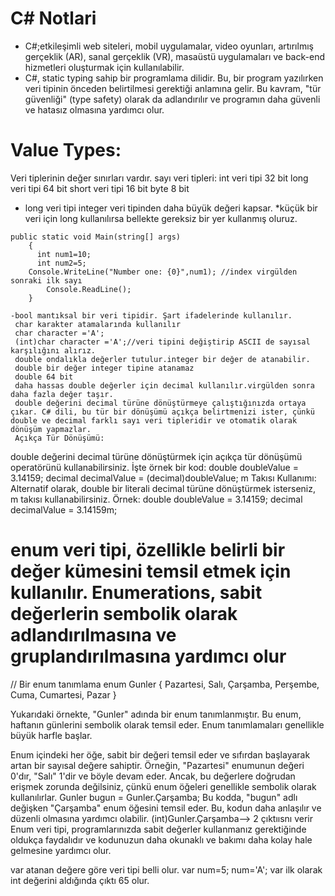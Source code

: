 <h1> C# Notlari </h1>

- C#;etkileşimli web siteleri, mobil uygulamalar, video oyunları, artırılmış gerçeklik (AR), sanal gerçeklik (VR), masaüstü uygulamaları ve back-end hizmetleri oluşturmak için kullanılabilir.
- C#, static typing sahip bir programlama dilidir. Bu, bir program yazılırken veri tipinin önceden belirtilmesi gerektiği anlamına gelir. Bu kavram, "tür güvenliği" (type safety) olarak da adlandırılır ve programın daha güvenli ve hatasız olmasına yardımcı olur.

# Value Types: 
Veri tiplerinin değer sınırları vardır.
sayı veri tipleri:
int veri tipi 32 bit
long veri tipi 64 bit
short veri tipi 16 bit
byte 8 bit

- long veri tipi integer veri tipinden daha büyük değeri kapsar. *küçük bir veri için long kullanılırsa bellekte gereksiz bir yer kullanmış oluruz.
```
public static void Main(string[] args)
    {
      int num1=10;
      int num2=5;
    Console.WriteLine("Number one: {0}",num1); //index virgülden sonraki ilk sayı
        Console.ReadLine();
    }
  ```
    -bool mantıksal bir veri tipidir. Şart ifadelerinde kullanılır.
     char karakter atamalarında kullanılır
     char character ='A'; 
     (int)char character ='A';//veri tipini değiştirip ASCII de sayısal karşılığını alırız.
     double ondalıkla değerler tutulur.integer bir değer de atanabilir.
     double bir değer integer tipine atanamaz
     double 64 bit
     daha hassas double değerler için decimal kullanılır.virgülden sonra daha fazla değer taşır.
     double değerini decimal türüne dönüştürmeye çalıştığınızda ortaya çıkar. C# dili, bu tür bir dönüşümü açıkça belirtmenizi ister, çünkü double ve decimal farklı sayı veri tipleridir ve otomatik olarak dönüşüm yapmazlar. 
     Açıkça Tür Dönüşümü:
double değerini decimal türüne dönüştürmek için açıkça tür dönüşümü operatörünü kullanabilirsiniz. İşte örnek bir kod:
double doubleValue = 3.14159;
decimal decimalValue = (decimal)doubleValue;
m Takısı Kullanımı:
Alternatif olarak, double bir literali decimal türüne dönüştürmek isterseniz, m takısı kullanabilirsiniz. Örnek:
double doubleValue = 3.14159;
decimal decimalValue = 3.14159m;
# enum  veri tipi, özellikle belirli bir değer kümesini temsil etmek için kullanılır. Enumerations, sabit değerlerin sembolik olarak adlandırılmasına ve gruplandırılmasına yardımcı olur
// Bir enum tanımlama
enum Gunler
{
    Pazartesi,
    Salı,
    Çarşamba,
    Perşembe,
    Cuma,
    Cumartesi,
    Pazar
}

Yukarıdaki örnekte, "Gunler" adında bir enum tanımlanmıştır. Bu enum, haftanın günlerini sembolik olarak temsil eder. Enum tanımlamaları genellikle büyük harfle başlar.

Enum içindeki her öğe, sabit bir değeri temsil eder ve sıfırdan başlayarak artan bir sayısal değere sahiptir. Örneğin, "Pazartesi" enumunun değeri 0'dır, "Salı" 1'dir ve böyle devam eder. Ancak, bu değerlere doğrudan erişmek zorunda değilsiniz, çünkü enum öğeleri genellikle sembolik olarak kullanılırlar.
Gunler bugun = Gunler.Çarşamba;
Bu kodda, "bugun" adlı değişken "Çarşamba" enum öğesini temsil eder. Bu, kodun daha anlaşılır ve düzenli olmasına yardımcı olabilir.
(int)Gunler.Çarşamba--> 2 çıktıısnı verir
Enum veri tipi, programlarınızda sabit değerler kullanmanız gerektiğinde oldukça faydalıdır ve kodunuzun daha okunaklı ve bakımı daha kolay hale gelmesine yardımcı olur.

var atanan değere göre veri tipi belli olur.
 var num=5;
 num='A'; var ilk olarak int değerini aldığında çıktı 65 olur.

